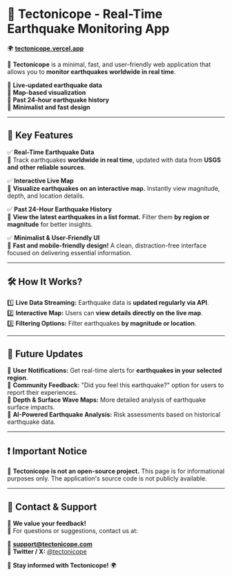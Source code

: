 # 📌 Tectonicope - Real-Time Earthquake Monitoring App

🌍 **[tectonicope.vercel.app](https://tectonicope.vercel.app/)**

🚀 **Tectonicope** is a minimal, fast, and user-friendly web application that allows you to **monitor earthquakes worldwide in real time**.

🔹 **Live-updated earthquake data**  
🔹 **Map-based visualization**  
🔹 **Past 24-hour earthquake history**  
🔹 **Minimalist and fast design**  

---

## 🌟 Key Features

✅ **Real-Time Earthquake Data**  
📌 Track earthquakes **worldwide in real time**, updated with data from **USGS and other reliable sources**.

✅ **Interactive Live Map**  
📌 **Visualize earthquakes on an interactive map.** Instantly view magnitude, depth, and location details.

✅ **Past 24-Hour Earthquake History**  
📌 **View the latest earthquakes in a list format.** Filter them **by region or magnitude** for better insights.

✅ **Minimalist & User-Friendly UI**  
📌 **Fast and mobile-friendly design!** A clean, distraction-free interface focused on delivering essential information.

---

## 🛠 How It Works?

1️⃣ **Live Data Streaming:** Earthquake data is **updated regularly via API**.  
2️⃣ **Interactive Map:** Users can **view details directly on the live map**.  
3️⃣ **Filtering Options:** Filter earthquakes **by magnitude or location**.  

---

## 🚀 Future Updates

🔹 **User Notifications:** Get real-time alerts for **earthquakes in your selected region**.  
🔹 **Community Feedback:** "Did you feel this earthquake?" option for users to report their experiences.  
🔹 **Depth & Surface Wave Maps:** More detailed analysis of earthquake surface impacts.  
🔹 **AI-Powered Earthquake Analysis:** Risk assessments based on historical earthquake data.  

---

## ❗ Important Notice

📌 **Tectonicope is not an open-source project.** This page is for informational purposes only. The application's source code is not publicly available.

---

## 📧 Contact & Support

📌 **We value your feedback!**  
📩 For questions or suggestions, contact us at:  

📧 **support@tectonicope.com**  
📣 **Twitter / X:** [@tectonicope](https://twitter.com/tectonicope)  

🚀 **Stay informed with Tectonicope!** 🌍  
